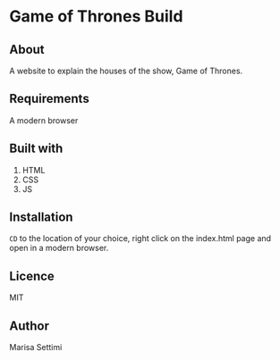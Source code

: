 # Game of Thrones Build

## About

A website to explain the houses of the show, Game of Thrones. 

## Requirements 

A modern browser

## Built with

1. HTML
2. CSS
3. JS

## Installation

`CD` to the location of your choice, right click on the index.html page and open in a modern browser.

## Licence 

MIT

## Author

Marisa Settimi